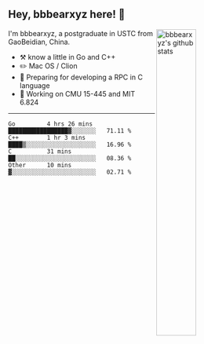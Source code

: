 ## Hey, bbbearxyz here! :wave:

<img align="right" alt="bbbearxyz's github stats" width="40%" src="https://github-readme-stats.vercel.app/api?username=bbbearxyz&show_icons=true">

I'm bbbearxyz, a postgraduate in USTC from GaoBeidian, China.

-   :hammer_and_pick:    know a little in Go and C++
-   :pencil2: Mac OS / Clion
-   :seedling: Preparing for developing a RPC in C language 
-   :thinking: Working on CMU 15-445 and MIT 6.824
---
<!--START_SECTION:waka-->
```text
Go         4 hrs 26 mins   █████████████████▓░░░░░░░   71.11 % 
C++        1 hr 3 mins     ████▒░░░░░░░░░░░░░░░░░░░░   16.96 % 
C          31 mins         ██░░░░░░░░░░░░░░░░░░░░░░░   08.36 % 
Other      10 mins         ▓░░░░░░░░░░░░░░░░░░░░░░░░   02.71 % 
```
<!--END_SECTION:waka-->
